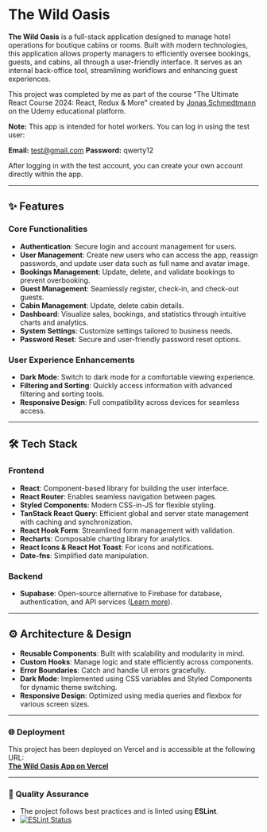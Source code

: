 # The Wild Oasis

**The Wild Oasis** is a full-stack application designed to manage hotel operations for boutique cabins or rooms. Built with modern technologies, this application allows property managers to efficiently oversee bookings, guests, and cabins, all through a user-friendly interface. It serves as an internal back-office tool, streamlining workflows and enhancing guest experiences.

This project was completed by me as part of the course "The Ultimate React Course 2024: React, Redux & More" created by [Jonas Schmedtmann](https://twitter.com/jonasschmedtman) on the Udemy educational platform.

**Note:** This app is intended for hotel workers. You can log in using the test user:

**Email:** test@gmail.com
**Password:** qwerty12

After logging in with the test account, you can create your own account directly within the app.

---

## ✨ Features

### Core Functionalities

- **Authentication**: Secure login and account management for users.
- **User Management**: Create new users who can access the app, reassign passwords, and update user data such as full name and avatar image.
- **Bookings Management**: Update, delete, and validate bookings to prevent overbooking.
- **Guest Management**: Seamlessly register, check-in, and check-out guests.
- **Cabin Management**: Update, delete cabin details.
- **Dashboard**: Visualize sales, bookings, and statistics through intuitive charts and analytics.
- **System Settings**: Customize settings tailored to business needs.
- **Password Reset**: Secure and user-friendly password reset options.

### User Experience Enhancements

- **Dark Mode**: Switch to dark mode for a comfortable viewing experience.
- **Filtering and Sorting**: Quickly access information with advanced filtering and sorting tools.
- **Responsive Design**: Full compatibility across devices for seamless access.

---

## 🛠️ Tech Stack

### Frontend

- **React**: Component-based library for building the user interface.
- **React Router**: Enables seamless navigation between pages.
- **Styled Components**: Modern CSS-in-JS for flexible styling.
- **TanStack React Query**: Efficient global and server state management with caching and synchronization.
- **React Hook Form**: Streamlined form management with validation.
- **Recharts**: Composable charting library for analytics.
- **React Icons & React Hot Toast**: For icons and notifications.
- **Date-fns**: Simplified date manipulation.

### Backend

- **Supabase**: Open-source alternative to Firebase for database, authentication, and API services ([Learn more](https://supabase.com/docs)).

---

## ⚙️ Architecture & Design

- **Reusable Components**: Built with scalability and modularity in mind.
- **Custom Hooks**: Manage logic and state efficiently across components.
- **Error Boundaries**: Catch and handle UI errors gracefully.
- **Dark Mode**: Implemented using CSS variables and Styled Components for dynamic theme switching.
- **Responsive Design**: Optimized using media queries and flexbox for various screen sizes.

---

### 🌐 Deployment

This project has been deployed on Vercel and is accessible at the following URL:  
**[The Wild Oasis App on Vercel](https://the-wild-oasis-react-app-kappa.vercel.app)**

---

### 🤝 Quality Assurance

- The project follows best practices and is linted using **ESLint**.
- [![ESLint Status](https://img.shields.io/badge/ESLint-Passing-brightgreen.svg)](https://github.com/karinatimm/the-wild-oasis-react-app.git)
